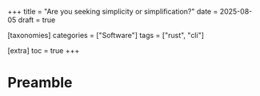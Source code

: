 +++
title = "Are you seeking simplicity or simplification?"
date = 2025-08-05
draft = true

[taxonomies]
categories = ["Software"]
tags = ["rust", "cli"]

[extra]
toc = true
+++




# Preamble




